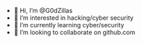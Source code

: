 - 👋 Hi, I’m @G0dZillas
- 👀 I’m interested in hacking/cyber security
- 🌱 I’m currently learning cyber/security
- 💞️ I’m looking to collaborate on github.com

<!---
G0dZillas/G0dZillas is a ✨ special ✨ repository because its `README.md` (this file) appears on your GitHub profile.
You can click the Preview link to take a look at your changes.
--->
